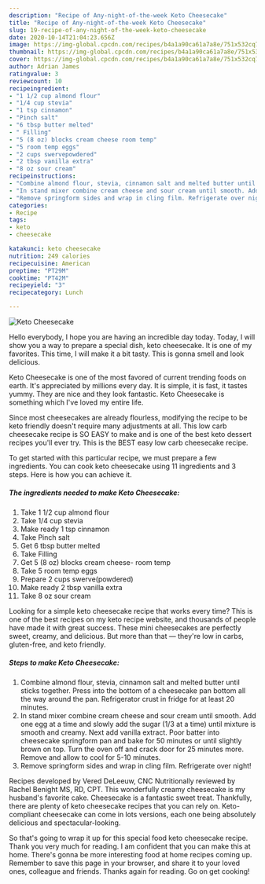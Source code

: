 ```yaml
---
description: "Recipe of Any-night-of-the-week Keto Cheesecake"
title: "Recipe of Any-night-of-the-week Keto Cheesecake"
slug: 19-recipe-of-any-night-of-the-week-keto-cheesecake
date: 2020-10-14T21:04:23.656Z
image: https://img-global.cpcdn.com/recipes/b4a1a90ca61a7a8e/751x532cq70/keto-cheesecake-recipe-main-photo.jpg
thumbnail: https://img-global.cpcdn.com/recipes/b4a1a90ca61a7a8e/751x532cq70/keto-cheesecake-recipe-main-photo.jpg
cover: https://img-global.cpcdn.com/recipes/b4a1a90ca61a7a8e/751x532cq70/keto-cheesecake-recipe-main-photo.jpg
author: Adrian James
ratingvalue: 3
reviewcount: 10
recipeingredient:
- "1 1/2 cup almond flour"
- "1/4 cup stevia"
- "1 tsp cinnamon"
- "Pinch salt"
- "6 tbsp butter melted"
- " Filling"
- "5 (8 oz) blocks cream cheese room temp"
- "5 room temp eggs"
- "2 cups swervepowdered"
- "2 tbsp vanilla extra"
- "8 oz sour cream"
recipeinstructions:
- "Combine almond flour, stevia, cinnamon salt and melted butter until sticks together. Press into the bottom of a cheesecake pan bottom all the way around the pan. Refrigerator crust in fridge for at least 20 minutes."
- "In stand mixer combine cream cheese and sour cream until smooth. Add one egg at a time and slowly add the sugar (1/3 at a time) until mixture is smooth and creamy. Next add vanilla extract. Poor batter into cheesecake springform pan and bake for 50 minutes or until slightly brown on top. Turn the oven off and crack door for 25 minutes more. Remove and allow to cool for 5-10 minutes."
- "Remove springform sides and wrap in cling film. Refrigerate over night!"
categories:
- Recipe
tags:
- keto
- cheesecake

katakunci: keto cheesecake 
nutrition: 249 calories
recipecuisine: American
preptime: "PT29M"
cooktime: "PT42M"
recipeyield: "3"
recipecategory: Lunch

---
```



![Keto Cheesecake](https://img-global.cpcdn.com/recipes/b4a1a90ca61a7a8e/751x532cq70/keto-cheesecake-recipe-main-photo.jpg)

Hello everybody, I hope you are having an incredible day today. Today, I will show you a way to prepare a special dish, keto cheesecake. It is one of my favorites. This time, I will make it a bit tasty. This is gonna smell and look delicious.

Keto Cheesecake is one of the most favored of current trending foods on earth. It's appreciated by millions every day. It is simple, it is fast, it tastes yummy. They are nice and they look fantastic. Keto Cheesecake is something which I've loved my entire life.

Since most cheesecakes are already flourless, modifying the recipe to be keto friendly doesn&#39;t require many adjustments at all. This low carb cheesecake recipe is SO EASY to make and is one of the best keto dessert recipes you&#39;ll ever try. This is the BEST easy low carb cheesecake recipe.


To get started with this particular recipe, we must prepare a few ingredients. You can cook keto cheesecake using 11 ingredients and 3 steps. Here is how you can achieve it.

<!--inarticleads1-->

##### The ingredients needed to make Keto Cheesecake:

1. Take 1 1/2 cup almond flour
1. Take 1/4 cup stevia
1. Make ready 1 tsp cinnamon
1. Take Pinch salt
1. Get 6 tbsp butter melted
1. Take  Filling
1. Get 5 (8 oz) blocks cream cheese- room temp
1. Take 5 room temp eggs
1. Prepare 2 cups swerve(powdered)
1. Make ready 2 tbsp vanilla extra
1. Take 8 oz sour cream


Looking for a simple keto cheesecake recipe that works every time? This is one of the best recipes on my keto recipe website, and thousands of people have made it with great success. These mini cheesecakes are perfectly sweet, creamy, and delicious. But more than that — they&#39;re low in carbs, gluten-free, and keto friendly. 

<!--inarticleads2-->

##### Steps to make Keto Cheesecake:

1. Combine almond flour, stevia, cinnamon salt and melted butter until sticks together. Press into the bottom of a cheesecake pan bottom all the way around the pan. Refrigerator crust in fridge for at least 20 minutes.
1. In stand mixer combine cream cheese and sour cream until smooth. Add one egg at a time and slowly add the sugar (1/3 at a time) until mixture is smooth and creamy. Next add vanilla extract. Poor batter into cheesecake springform pan and bake for 50 minutes or until slightly brown on top. Turn the oven off and crack door for 25 minutes more. Remove and allow to cool for 5-10 minutes.
1. Remove springform sides and wrap in cling film. Refrigerate over night!


Recipes developed by Vered DeLeeuw, CNC Nutritionally reviewed by Rachel Benight MS, RD, CPT. This wonderfully creamy cheesecake is my husband&#39;s favorite cake. Cheesecake is a fantastic sweet treat. Thankfully, there are plenty of keto cheesecake recipes that you can rely on. Keto-compliant cheesecake can come in lots versions, each one being absolutely delicious and spectacular-looking. 

So that's going to wrap it up for this special food keto cheesecake recipe. Thank you very much for reading. I am confident that you can make this at home. There's gonna be more interesting food at home recipes coming up. Remember to save this page in your browser, and share it to your loved ones, colleague and friends. Thanks again for reading. Go on get cooking!
